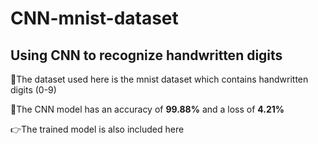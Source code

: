 # CNN-mnist-dataset
## Using CNN to recognize handwritten digits

🔢The dataset used here is the mnist dataset which contains handwritten digits (0-9)

🦾The CNN model has an accuracy of **99.88%** and a loss of **4.21%** 

👉The trained model is also included here
